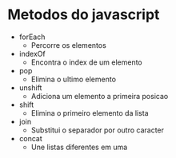 # Metodos do javascript

- forEach
    - Percorre os elementos
- indexOf
    - Encontra o index de um elemento
- pop
    - Elimina o ultimo elemento
- unshift
    - Adiciona um elemento a primeira posicao
- shift
    - Elimina o primeiro elemento da lista
- join
    - Substitui o separador por outro caracter
- concat
    - Une listas diferentes em uma